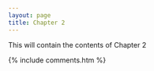 ```yaml
---
layout: page
title: Chapter 2
---
```


This will contain the contents of Chapter 2

  {% include comments.htm %}
